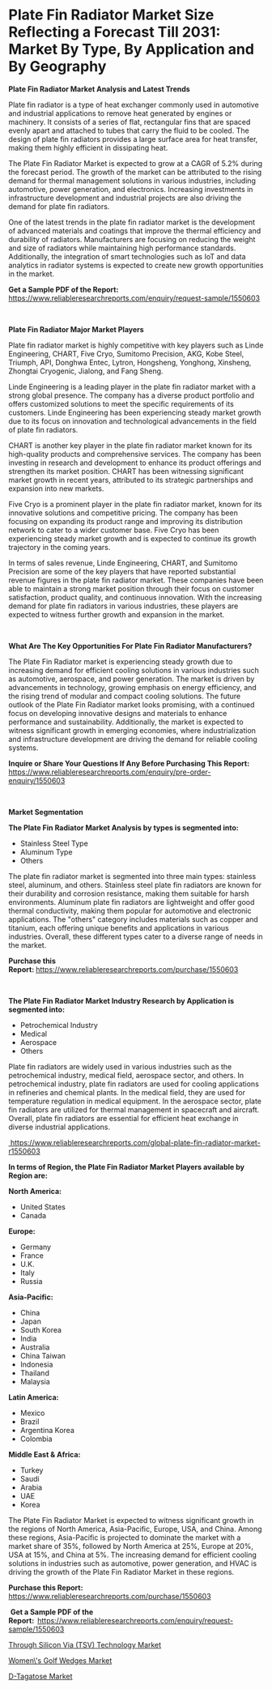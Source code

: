 <p><h1>Plate Fin Radiator Market Size Reflecting a Forecast Till 2031: Market By Type, By Application and By Geography</h1></p><p><strong>Plate Fin Radiator Market Analysis and Latest Trends</strong></p>
<p><p>Plate fin radiator is a type of heat exchanger commonly used in automotive and industrial applications to remove heat generated by engines or machinery. It consists of a series of flat, rectangular fins that are spaced evenly apart and attached to tubes that carry the fluid to be cooled. The design of plate fin radiators provides a large surface area for heat transfer, making them highly efficient in dissipating heat.</p><p>The Plate Fin Radiator Market is expected to grow at a CAGR of 5.2% during the forecast period. The growth of the market can be attributed to the rising demand for thermal management solutions in various industries, including automotive, power generation, and electronics. Increasing investments in infrastructure development and industrial projects are also driving the demand for plate fin radiators.</p><p>One of the latest trends in the plate fin radiator market is the development of advanced materials and coatings that improve the thermal efficiency and durability of radiators. Manufacturers are focusing on reducing the weight and size of radiators while maintaining high performance standards. Additionally, the integration of smart technologies such as IoT and data analytics in radiator systems is expected to create new growth opportunities in the market.</p></p>
<p><strong>Get a Sample PDF of the Report:&nbsp;</strong> <a href="https://www.reliableresearchreports.com/enquiry/request-sample/1550603">https://www.reliableresearchreports.com/enquiry/request-sample/1550603</a></p>
<p>&nbsp;</p>
<p><strong>Plate Fin Radiator Major Market Players</strong></p>
<p><p>Plate fin radiator market is highly competitive with key players such as Linde Engineering, CHART, Five Cryo, Sumitomo Precision, AKG, Kobe Steel, Triumph, API, Donghwa Entec, Lytron, Hongsheng, Yonghong, Xinsheng, Zhongtai Cryogenic, Jialong, and Fang Sheng.</p><p>Linde Engineering is a leading player in the plate fin radiator market with a strong global presence. The company has a diverse product portfolio and offers customized solutions to meet the specific requirements of its customers. Linde Engineering has been experiencing steady market growth due to its focus on innovation and technological advancements in the field of plate fin radiators.</p><p>CHART is another key player in the plate fin radiator market known for its high-quality products and comprehensive services. The company has been investing in research and development to enhance its product offerings and strengthen its market position. CHART has been witnessing significant market growth in recent years, attributed to its strategic partnerships and expansion into new markets.</p><p>Five Cryo is a prominent player in the plate fin radiator market, known for its innovative solutions and competitive pricing. The company has been focusing on expanding its product range and improving its distribution network to cater to a wider customer base. Five Cryo has been experiencing steady market growth and is expected to continue its growth trajectory in the coming years.</p><p>In terms of sales revenue, Linde Engineering, CHART, and Sumitomo Precision are some of the key players that have reported substantial revenue figures in the plate fin radiator market. These companies have been able to maintain a strong market position through their focus on customer satisfaction, product quality, and continuous innovation. With the increasing demand for plate fin radiators in various industries, these players are expected to witness further growth and expansion in the market.</p></p>
<p>&nbsp;</p>
<p><strong>What Are The Key Opportunities For Plate Fin Radiator Manufacturers?</strong></p>
<p><p>The Plate Fin Radiator market is experiencing steady growth due to increasing demand for efficient cooling solutions in various industries such as automotive, aerospace, and power generation. The market is driven by advancements in technology, growing emphasis on energy efficiency, and the rising trend of modular and compact cooling solutions. The future outlook of the Plate Fin Radiator market looks promising, with a continued focus on developing innovative designs and materials to enhance performance and sustainability. Additionally, the market is expected to witness significant growth in emerging economies, where industrialization and infrastructure development are driving the demand for reliable cooling systems.</p></p>
<p><strong>Inquire or Share Your Questions If Any Before Purchasing This Report:</strong> <a href="https://www.reliableresearchreports.com/enquiry/pre-order-enquiry/1550603">https://www.reliableresearchreports.com/enquiry/pre-order-enquiry/1550603</a></p>
<p>&nbsp;</p>
<p><strong>Market Segmentation</strong></p>
<p><strong>The Plate Fin Radiator Market Analysis by types is segmented into:</strong></p>
<p><ul><li>Stainless Steel Type</li><li>Aluminum Type</li><li>Others</li></ul></p>
<p><p>The plate fin radiator market is segmented into three main types: stainless steel, aluminum, and others. Stainless steel plate fin radiators are known for their durability and corrosion resistance, making them suitable for harsh environments. Aluminum plate fin radiators are lightweight and offer good thermal conductivity, making them popular for automotive and electronic applications. The "others" category includes materials such as copper and titanium, each offering unique benefits and applications in various industries. Overall, these different types cater to a diverse range of needs in the market.</p></p>
<p><strong>Purchase this Report:&nbsp;</strong><a href="https://www.reliableresearchreports.com/purchase/1550603">https://www.reliableresearchreports.com/purchase/1550603</a></p>
<p>&nbsp;</p>
<p><strong>The Plate Fin Radiator Market Industry Research by Application is segmented into:</strong></p>
<p><ul><li>Petrochemical Industry</li><li>Medical</li><li>Aerospace</li><li>Others</li></ul></p>
<p><p>Plate fin radiators are widely used in various industries such as the petrochemical industry, medical field, aerospace sector, and others. In petrochemical industry, plate fin radiators are used for cooling applications in refineries and chemical plants. In the medical field, they are used for temperature regulation in medical equipment. In the aerospace sector, plate fin radiators are utilized for thermal management in spacecraft and aircraft. Overall, plate fin radiators are essential for efficient heat exchange in diverse industrial applications.</p></p>
<p><a href="https://www.reliableresearchreports.com/global-plate-fin-radiator-market-r1550603">&nbsp;https://www.reliableresearchreports.com/global-plate-fin-radiator-market-r1550603</a></p>
<p><strong>In terms of Region, the Plate Fin Radiator Market Players available by Region are:</strong></p>
<p>
    <p> <strong> North America: </strong>
        <ul>
            <li>United States</li>
            <li>Canada</li>
        </ul>
        </p> 
    <p> <strong> Europe: </strong>
        <ul>
            <li>Germany</li>
            <li>France</li>
            <li>U.K.</li>
            <li>Italy</li>
            <li>Russia</li>
        </ul>
        </p> 
    <p> <strong> Asia-Pacific: </strong>
        <ul>
            <li>China</li>
            <li>Japan</li>
            <li>South Korea</li>
            <li>India</li>
            <li>Australia</li>
            <li>China Taiwan</li>
            <li>Indonesia</li>
            <li>Thailand</li>
            <li>Malaysia</li>
        </ul>
        </p> 
    <p> <strong> Latin America: </strong>
        <ul>
            <li>Mexico</li>
            <li>Brazil</li>
            <li>Argentina Korea</li>
            <li>Colombia</li>
        </ul>
        </p> 
    <p> <strong> Middle East & Africa: </strong>
        <ul>
            <li>Turkey</li>
            <li>Saudi</li>
            <li>Arabia</li>
            <li>UAE</li>
            <li>Korea</li>
        </ul>
    </p>
    </p>
<p><p>The Plate Fin Radiator Market is expected to witness significant growth in the regions of North America, Asia-Pacific, Europe, USA, and China. Among these regions, Asia-Pacific is projected to dominate the market with a market share of 35%, followed by North America at 25%, Europe at 20%, USA at 15%, and China at 5%. The increasing demand for efficient cooling solutions in industries such as automotive, power generation, and HVAC is driving the growth of the Plate Fin Radiator Market in these regions.</p></p>
<p><strong>Purchase this Report: </strong><a href="https://www.reliableresearchreports.com/purchase/1550603">https://www.reliableresearchreports.com/purchase/1550603</a></p>
<p>&nbsp;<strong>Get a Sample PDF of the Report:&nbsp;&nbsp;</strong><a href="https://www.reliableresearchreports.com/enquiry/request-sample/1550603">https://www.reliableresearchreports.com/enquiry/request-sample/1550603</a></p>
<p><strong></strong></p>
<p><p><a href="https://www.linkedin.com/pulse/through-silicon-via-tsv-technology-market-size-growing-qg3wc?trackingId=x%2BN3U6qGLN76D8hJsLo8ng%3D%3D">Through Silicon Via (TSV) Technology Market</a></p><p><a href="https://www.linkedin.com/pulse/womens-golf-wedges-market-offer-valuable-insights-size-zzrvc?trackingId=3QEfJkBkBL71rPMNugFPkw%3D%3D">Women\'s Golf Wedges Market</a></p><p><a href="https://www.linkedin.com/pulse/d-tagatose-market-furnish-information-size-share-dynamics-v25qc?trackingId=CpnMkko5%2BRH2kNjY83NysA%3D%3D">D-Tagatose Market</a></p></p>